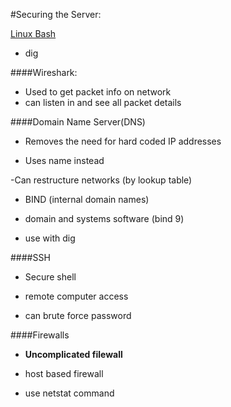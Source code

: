#Securing the Server:

[Linux Bash](linuxcontainers.org)

- dig

####Wireshark:

- Used to get packet info on network
- can listen in and see all packet details 

####Domain Name Server(DNS)

- Removes the need for hard coded IP addresses

- Uses name instead

-Can restructure networks (by lookup table)

- BIND (internal domain names) 

- domain and systems software (bind 9)

- use with dig

####SSH

- Secure shell

- remote computer access

- can brute force password

####Firewalls 

- **Uncomplicated filewall**

- host based firewall

- use netstat command 